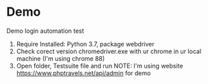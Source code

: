 # Demo
Demo login automation test

1. Require Installed: Python 3.7, package webdriver
2. Check corect version chromedriver.exe with ur chrome in ur local machine (I'm using chrome 88)
3. Open folder, Testsuite file and run
NOTE: I'm using website https://www.phptravels.net/api/admin for demo
